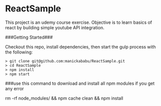 # ReactSample

This project is an udemy course exercise. Objective is to learn basics of react by building simple youtube API integration.

###Getting Started###

Checkout this repo, install dependencies, then start the gulp process with the following:

    > git clone git@github.com:manickababu/ReactSample.git
    > cd ReactSample
    > npm install
    > npm start
###use this command to download and install all npm modules if you get any error

rm -rf node_modules/ && npm cache clean && npm install

```
